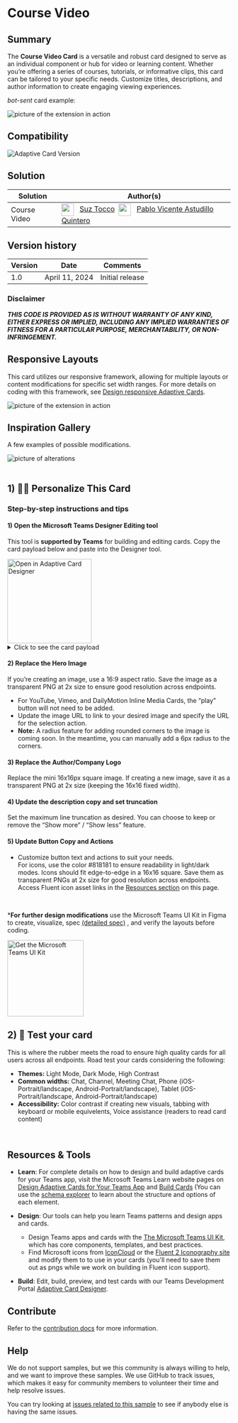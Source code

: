 # Course Video

## Summary

The <b>Course Video Card</b> is a versatile and robust card designed to serve as an individual component or hub for video or learning content. Whether you’re offering a series of courses, tutorials, or informative clips, this card can be tailored to your specific needs. Customize titles, descriptions, and author information to create engaging viewing experiences.

_bot-sent_ card example:

![picture of the extension in action](assets/hero.png)

## Compatibility

![Adaptive Card Version](https://img.shields.io/badge/Adaptive%20Card%20Version-1.5-green.svg)

## Solution

Solution|Author(s)
--------|---------
Course Video | <a href="https://github.com/SuzanneTocco"><img align="center" width="28" height="28" src="https://wsrv.nl/?url=https://avatars.githubusercontent.com/u/149005128?v=4&w=36&h=36&fit=cover&mask=circle"></a> &nbsp; [Suz Tocco](https://github.com/SuzanneTocco) &nbsp;<a href="https://github.com/pabloas-ms"><img align="center" width="28" height="28" src="https://wsrv.nl/?url=https://avatars.githubusercontent.com/u/160079710?v=4&w=36&h=36&fit=cover&mask=circle"></a> &nbsp; [Pablo Vicente Astudillo Quintero](https://github.com/pabloas-ms) | Microsoft  

## Version history

Version|Date|Comments
-------|----|--------
1.0| April 11, 2024 | Initial release

### Disclaimer

***THIS CODE IS PROVIDED _AS IS_ WITHOUT WARRANTY OF ANY KIND, EITHER EXPRESS OR IMPLIED, INCLUDING ANY IMPLIED WARRANTIES OF FITNESS FOR A PARTICULAR PURPOSE, MERCHANTABILITY, OR NON-INFRINGEMENT.***

## Responsive Layouts

This card utilizes our responsive framework, allowing for multiple layouts or content modifications for specific set width ranges. For more details on coding with this framework, see <a href="https://learn.microsoft.com/en-us/microsoftteams/platform/task-modules-and-cards/cards/cards-format?tabs=adaptive-md%2Cdesktop%2Cconnector-html#adaptive-card-responsive-layout">Design responsive Adaptive Cards</a>.

![picture of the extension in action](assets/layouts.png)

## Inspiration Gallery

A few examples of possible modifications.

![picture of alterations](assets/inspiration.png)
<br/><br/>

## 1) 👩‍🎨 Personalize This Card

### Step-by-step instructions and tips

#### 1) Open the Microsoft Teams Designer Editing tool

This tool is <b>supported by Teams</b> for building and editing cards. Copy the card payload below and paste into the Designer tool.
<!--- dropdown --->

<a href="https://adaptivecards.io/designer?card=https%3A%2F%2Fraw.githubusercontent.com%2Fsuzto%2FStarterCards%2Fmain%2Fsamples%2Fvideo_two%2Fcard.json">
  <img src="../../assets/open_designer_button.png" width="190" alt="Open in Adaptive Card Designer" />
</a>

<details closed>
<summary>
Click to see the card payload
</summary>

```json
{
  "type": "AdaptiveCard",
  "speak": "Intro to graphic design, concepts video",
  "$schema": "http://adaptivecards.io/schemas/adaptive-card.json",
  "version": "1.5",
  "body": [
    {
      "type": "Image",
      "url": "https://raw.githubusercontent.com/suzto/StarterCards/main/samples/video_two/assets/video_image.png",
      "selectAction": {
        "type": "Action.OpenUrl",
        "url": "https://adaptivecards.io/",
        "altText": "Intro to Graphic Design: Concepts Video"
      }
    },
    {
      "type": "TextBlock",
      "text": "Intro to Graphic Design: Concepts",
      "wrap": true,
      "size": "Large",
      "weight": "Bolder"
    },
    {
      "type": "ColumnSet",
      "columns": [
        {
          "type": "Column",
          "width": "auto",
          "verticalContentAlignment": "Center",
          "items": [
            {
              "type": "Rating",
              "value": "4",
              "color": "Marigold",
              "size": "Medium",
              "fallback": {
                "type": "TextBlock",
                "text": "4 Stars"
              }
            }
          ]
        },
        {
          "type": "Column",
          "width": "auto",
          "items": [
            {
              "type": "TextBlock",
              "text": "·"
            }
          ],
          "spacing": "Small"
        },
        {
          "type": "Column",
          "width": "auto",
          "items": [
            {
              "type": "TextBlock",
              "text": "1,160",
              "wrap": true
            }
          ],
          "spacing": "Small"
        }
      ],
      "spacing": "None"
    },
    {
      "type": "TextBlock",
      "text": "Course · 52m · Beginner",
      "wrap": true,
      "isSubtle": true,
      "spacing": "Small"
    },
    {
      "type": "ColumnSet",
      "columns": [
        {
          "type": "Column",
          "width": "auto",
          "items": [
            {
              "type": "Image",
              "url": "https://raw.githubusercontent.com/suzto/StarterCards/main/samples/video_two/assets/logo_image.png",
              "width": "16px",
              "height": "16px",
              "altText": "Logo"
            }
          ],
          "horizontalAlignment": "Center",
          "verticalContentAlignment": "Center"
        },
        {
          "type": "Column",
          "width": "auto",
          "items": [
            {
              "type": "TextBlock",
              "text": "Sketchpad Scholars",
              "wrap": true,
              "weight": "Bolder"
            }
          ],
          "spacing": "Small"
        },
        {
          "type": "Column",
          "targetWidth": "atLeast:narrow",
          "width": "auto",
          "items": [
            {
              "type": "TextBlock",
              "text": "·"
            }
          ],
          "spacing": "Small"
        },
        {
          "type": "Column",
          "targetWidth": "atLeast:narrow",
          "width": "auto",
          "items": [
            {
              "type": "TextBlock",
              "text": "Tony Harper",
              "wrap": true
            }
          ],
          "spacing": "Small"
        }
      ],
      "spacing": "None"
    },
    {
      "type": "TextBlock",
      "targetWidth": "atLeast:narrow",
      "text": "This course is designed to equip you with an understanding of the key principles and tools necessary for creating compelling designs. You'll gain practical experience with creative software and learn...",
      "wrap": true,
      "id": "truncatedText"
    },
    {
      "type": "TextBlock",
      "targetWidth": "atLeast:narrow",
      "text": "This course is designed to equip you with an understanding of the key principles and tools necessary for creating compelling designs. You'll gain practical experience with creative software and learn about design principles through hands-on projects that will help build your portfolio. Enroll now and start your journey to mastering the art of graphic design.",
      "wrap": true,
      "isVisible": false,
      "id": "fullText"
    },
    {
      "type": "RichTextBlock",
      "id": "showMore",
      "targetWidth": "atLeast:narrow",
      "spacing": "None",
      "inlines": [
        {
          "type": "TextRun",
          "text": "Show more",
          "selectAction": {
            "type": "Action.ToggleVisibility",
            "targetElements": [
              "truncatedText",
              "fullText",
              "showMore",
              "showLess"
            ]
          }
        }
      ]
    },
    {
      "type": "RichTextBlock",
      "id": "showLess",
      "targetWidth": "atLeast:narrow",
      "spacing": "None",
      "inlines": [
        {
          "type": "TextRun",
          "text": "Show less",
          "selectAction": {
            "type": "Action.ToggleVisibility",
            "targetElements": [
              "truncatedText",
              "fullText",
              "showMore",
              "showLess"
            ]
          }
        }
      ],
      "isVisible": false
    },
    {
      "type": "ActionSet",
      "spacing": "Large",
      "targetWidth": "atLeast:narrow",
      "actions": [
        {
          "type": "Action.OpenUrl",
          "title": "Open",
          "url": "https://adaptivecards.io/"
        },
        {
          "type": "Action.Execute",
          "title": "Bookmark",
          "iconUrl": "https://raw.githubusercontent.com/suzto/StarterCards/main/samples/video_two/assets/bookmark_icon.png"
        }
      ]
    },
    {
      "type": "ActionSet",
      "spacing": "Large",
      "targetWidth": "veryNarrow",
      "actions": [
        {
          "type": "Action.OpenUrl",
          "title": "Open",
          "url": "https://adaptivecards.io/"
        },
        {
          "type": "Action.Execute",
          "iconUrl": "https://raw.githubusercontent.com/suzto/StarterCards/main/samples/video_two/assets/bookmark_icon.png"
        }
      ]
    }
  ]
}
```

</details>

#### 2) Replace the Hero Image

If you’re creating an image, use a 16:9 aspect ratio. Save the image as a transparent PNG at 2x size to ensure good resolution across endpoints.

* For YouTube, Vimeo, and DailyMotion Inline Media Cards, the “play” button will not need to be added.
* Update the image URL to link to your desired image and specify the URL for the selection action.
* <b>Note:</b> A radius feature for adding rounded corners to the image is coming soon. In the meantime, you can manually add a 6px radius to the corners.

#### 3) Replace the Author/Company Logo

Replace the mini 16x16px square image. If creating a new image, save it as a transparent PNG at 2x size (keeping the 16x16 fixed width).

#### 4) Update the description copy and set truncation

Set the maximum line truncation as desired. You can choose to keep or remove the “Show more” / “Show less” feature.

#### 5) Update Button Copy and Actions

* Customize button text and actions to suit your needs. <br>
For icons, use the color #818181 to ensure readability in light/dark modes. Icons should fit edge-to-edge in a 16x16 square. Save them as transparent PNGs at 2x size for good resolution across endpoints. Access Fluent icon asset links in the [Resources section](#resources--tools) on this page.

<br>

***For further design modifications** use the Microsoft Teams UI Kit in Figma to create, visualize, spec <a href="assets/video_spec.png">(detailed spec)</a> , and verify the layouts before coding.<br />

<a href="https://www.figma.com/community/file/916836509871353159">
<img src="../../assets/teams_ui_kit_button.png" width="172" alt="Get the Microsoft Teams UI Kit" />
</a>

<br>

## 2) 🚗 Test your card

This is where the rubber meets the road to ensure high quality cards for all users across all endpoints. Road test your cards considering the following:

* <b>Themes:</b> Light Mode, Dark Mode, High Contrast
* <b>Common widths:</b> Chat, Channel, Meeting Chat, Phone (iOS- Portrait/landscape, Android-Portrait/landscape), Tablet (iOS- Portrait/landscape, Android-Portrait/landscape)
* <b>Accessibility:</b> Color contrast if creating new visuals, tabbing with keyboard or mobile equivelents, Voice assistance (readers to read card content)

<br>

## Resources & Tools ##

* **Learn**: For complete details on how to design and build adaptive cards for your Teams app, visit the Microsoft Teams Learn website pages on  [Design Adaptive Cards for Your Teams App](https://learn.microsoft.com/en-us/microsoftteams/platform/task-modules-and-cards/cards/design-effective-cards?tabs=design) and [Build Cards](https://learn.microsoft.com/en-us/microsoftteams/platform/task-modules-and-cards/what-are-cards) (You can use the [schema explorer](https://adaptivecards.io/explorer/) to learn about the structure and options of each element.

* **Design**: Our tools can help you learn Teams patterns and design apps and cards.

  * Design Teams apps and cards with the [The Microsoft Teams UI Kit](https://www.figma.com/community/file/916836509871353159), which has core components, templates, and best practices.
  * Find Microsoft icons from [IconCloud](https://iconcloud.design/browse/Fluent%20System%20Library/Fluent%20Regular) or the [Fluent 2 Iconography site](https://fluent2.microsoft.design/iconography) and modify them to to use in your cards (you'll need to save them out as pngs while we work on building in Fluent icon support).

* **Build**: Edit, build, preview, and test cards with our Teams Development Portal [Adaptive Card Designer](https://dev.teams.microsoft.com/cards).

</p>

## Contribute ##

Refer to the [contribution docs](/CONTRIBUTE.md) for more information.

## Help

We do not support samples, but we this community is always willing to help, and we want to improve these samples. We use GitHub to track issues, which makes it easy for  community members to volunteer their time and help resolve issues.

You can try looking at [issues related to this sample](https://github.com/pnp/AdaptiveCards-Templates/issues) to see if anybody else is having the same issues.

